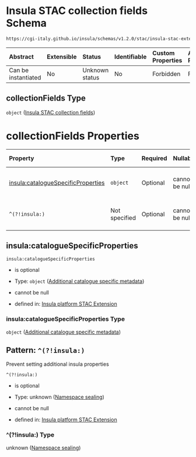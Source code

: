 # Insula STAC collection fields Schema

```txt
https://cgi-italy.github.io/insula/schemas/v1.2.0/stac/insula-stac-extension.schema.json#/definitions/collectionFields
```



| Abstract            | Extensible | Status         | Identifiable | Custom Properties | Additional Properties | Access Restrictions | Defined In                                                                                                   |
| :------------------ | :--------- | :------------- | :----------- | :---------------- | :-------------------- | :------------------ | :----------------------------------------------------------------------------------------------------------- |
| Can be instantiated | No         | Unknown status | No           | Forbidden         | Forbidden             | none                | [insula-stac-extension.schema.json\*](schemas/stac/insula-stac-extension.schema.json) |

## collectionFields Type

`object` ([Insula STAC collection fields](insula-stac-extension-definitions-insula-stac-collection-fields.md))

# collectionFields Properties

| Property                                                                 | Type          | Required | Nullable       | Defined by                                                                                                                                                                                                                                                                                       |
| :----------------------------------------------------------------------- | :------------ | :------- | :------------- | :----------------------------------------------------------------------------------------------------------------------------------------------------------------------------------------------------------------------------------------------------------------------------------------------- |
| [insula:catalogueSpecificProperties](#insulacataloguespecificproperties) | `object`      | Optional | cannot be null | [Insula platform STAC Extension](insula-stac-extension-definitions-additional-catalogue-specific-metadata.md)             |
| `^(?!insula:)`                                                           | Not specified | Optional | cannot be null | [Insula platform STAC Extension](insula-stac-extension-definitions-insula-stac-collection-fields-patternproperties-namespace-sealing.md) |

## insula:catalogueSpecificProperties



`insula:catalogueSpecificProperties`

* is optional

* Type: `object` ([Additional catalogue specific metadata](insula-stac-extension-definitions-additional-catalogue-specific-metadata.md))

* cannot be null

* defined in: [Insula platform STAC Extension](insula-stac-extension-definitions-additional-catalogue-specific-metadata.md)

### insula:catalogueSpecificProperties Type

`object` ([Additional catalogue specific metadata](insula-stac-extension-definitions-additional-catalogue-specific-metadata.md))

## Pattern: `^(?!insula:)`

Prevent setting additional insula properties

`^(?!insula:)`

* is optional

* Type: unknown ([Namespace sealing](insula-stac-extension-definitions-insula-stac-collection-fields-patternproperties-namespace-sealing.md))

* cannot be null

* defined in: [Insula platform STAC Extension](insula-stac-extension-definitions-insula-stac-collection-fields-patternproperties-namespace-sealing.md)

### ^(?!insula:) Type

unknown ([Namespace sealing](insula-stac-extension-definitions-insula-stac-collection-fields-patternproperties-namespace-sealing.md))
